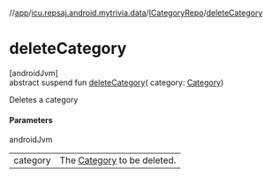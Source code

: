 //[app](../../../index.md)/[icu.repsaj.android.mytrivia.data](../index.md)/[ICategoryRepo](index.md)/[deleteCategory](delete-category.md)

# deleteCategory

[androidJvm]\
abstract suspend fun [deleteCategory](delete-category.md)(
category: [Category](../../icu.repsaj.android.mytrivia.model/-category/index.md))

Deletes a category

#### Parameters

androidJvm

|          |                                                                                           |
|----------|-------------------------------------------------------------------------------------------|
| category | The [Category](../../icu.repsaj.android.mytrivia.model/-category/index.md) to be deleted. |
